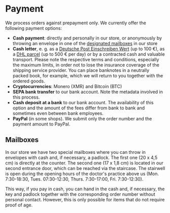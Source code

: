 # Payment

We process orders against prepayment only. We currently offer the following payment options:

* **Cash payment**: directly and personally in our store, or anonymously by throwing an envelope in one of the [designated mailboxes](#briefkaesten) in our store
* **Cash letter**, e. g. as a [Deutsche Post Einschreiben Wert](https://www.deutschepost.de/de/e/einschreiben/kuendigung-abo-themen/geld-verschicken.html) (up to 100 €), as a [DHL parcel](https://www.dhl.de/content/dam/images/pdf/dhl-wertgegenstaende-de.pdf) (up to 500 € per day) or by a contracted cash and valuable transport. Please note the respective terms and conditions, especially the maximum limits, in order not to lose the insurance coverage of the shipping service provider. You can place banknotes in a neutrally packed book, for example, which we will return to you together with the ordered goods.
* **Cryptocurrencies**: Monero (XMR) and Bitcoin (BTC)
* **SEPA bank transfer** to our bank account. Note the metadata involved in this process.
* **Cash deposit at a bank** to our bank account. The availability of this option and the amount of the fees differ from bank to bank and sometimes even between bank employees.
* **PayPal** (in some shops). We submit only the order number and the payment amount to PayPal.

<h2 id="briefkaesten">Mailboxes</h2>

In our store we have two special mailboxes where you can throw in envelopes with cash and, if necessary, a padlock. The first one (20 x 4,5 cm) is directly at the counter. The second one (17 x 1,8 cm) is located in our second entrance door, which can be reached via the staircase. The stairwell is open during the opening hours of the doctor's practice above us (Mon. 7:30-18:30, Tues. 07:30-12:30, Thurs. 7:30-17:00, Fri. 7:30-12:30).

This way, if you pay in cash, you can hand in the cash and, if necessary, the key and padlock together with the corresponding order number without personal contact. However, this is only possible for items that do not require proof of age.
